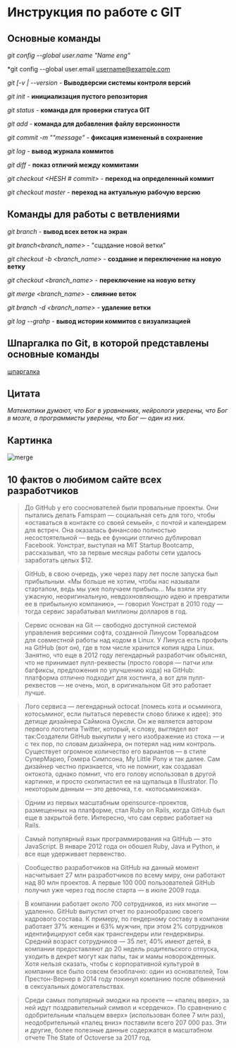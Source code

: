  # Инструкция по работе с GIT


## Основные команды

*git config --global user.name "Name eng"*

*git config --global user.email username@example.com

*git [-v | --version* - **Выводверсии системы контроля версий**

*git init* - **инициализация пустого репозитория**

*git status* - **команда для проверки статуса GIT**

*git add* - **команда для добавления файлу версионности**

*git commit -m ""message"* - **фиксация измененый в сохранение**

*git log* - **вывод журнала коммитов**

*git diff* - **показ отличий между коммитами**

*git checkout <HESH # commit>* - **переход на определенный коммит**

*git checkout master* - **переход на актуальную рабочую версию**



## Команды для работы с ветвлениями

*git branch* - **вывод всех веток на экран**

*git branch<branch_name>* - "сщздание новой ветки"

*git checkout -b <branch_name>* - **создание и переключение на новую ветку**

*git checkout <branch_name>* - **переключение на новую ветку**

*git merge <branch_name>* - **слияние веток**

*git branch -d <branch_name>* - **удаление ветки**

*git log --grahp* - **вывод истории коммитов с визуализацией**





##  Шпаргалка по Git, в которой представлены основные команды ##

[шпаргалка](https://proglib.io/p/git-cheatsheet)

## Цитата ##

*Математики думают, что Бог в уравнениях, нейрологи уверены, что Бог в мозге, а программисты уверены, что Бог — один из них.*


## Картинка ##
![merge](git_merge.gif)
## 10 фактов о любимом сайте всех разработчиков ##

 >До GitHub у его сооснователей были провальные проекты. Они пытались делать Famspam — социальная сеть для того, чтобы «оставаться в контакте со своей семьей», с почтой и календарем для встреч. Она оказалась финансово полностью несостоятельной — ведь ее функции отлично дублировал Facebook. Уонстрат, выступая на MIT Startup Bootcamp, рассказывал, что за первые месяцы работы сети удалось заработать целых $12.

>GitHub, в свою очередь, уже через пару лет после запуска был прибыльным. «Мы больше не хотим, чтобы нас называли стартапом, ведь мы уже получаем прибыль… Мы взяли эту ужасную, неоригинальную, невдохновляющую идею и превратили ее в прибыльную компанию», — говорил Уонстрат в 2010 году — тогда сервис зарабатывал миллионы долларов в год. 

>Сервис основан на Git — свободно доступной системой управления версиями софта, созданной Линусом Торвальдсом для совместной работы над кодом в Linux. У Линуса есть профиль на GitHub (вот он), где в том числе хранится копия ядра Linux. Занятно, что еще в 2012 году легендарный разработчик объяснял, что не принимает пулл-реквесты (просто говоря — патчи или багфиксы, предложения по улучшению кода) на GitHub: платформа отлично подходит для хостинга, а вот для пулл-реквестов — не очень, мол, в оригинальном Git это работает лучше. 

>Лого сервиса — легендарный octocat (помесь кота и осьминога, котосьминог, если пытаться перевести слово ближе к идее): это детище дизайнера Саймона Оуксли. Он же является автором первого логотипа Twitter, который, к слову, выглядел вот так:Создатели GitHub выкупили у него изображение из стока — и с тех пор, по словам дизайнера, он потерял над ним контроль. Существует огромное количество его вариантов — в стиле СуперМарио, Гомера Симпсона, My Little Pony и так далее. Сам дизайнер честно признается, что не помнит, как создавал октокота, однако помнит, что его голову использовал в другой картинке, и просто скопипастил ее на щупальца в Illustrator. По некоторым данным — это девочка, т.е. «котосьминожка». 

>Одним из первых масштабным opensource-проектов, размещенных на платформе, стал Ruby on Rails, когда GitHub был еще в закрытой бете. Интересно, что сам сервис работает на Rails. 

>Самый популярный язык программирования на GitHub — это JavaScript. В январе 2012 года он обошел Ruby, Java и Python, и все еще удерживает первенство.

>Сообщество разработчиков на GitHub на данный момент насчитывает 27 млн разработчиков по всему миру, они работают над 80 млн проектов. А первые 100 000 пользователей GitHub получил уже через год после старта — в июле 2009 года. 

>В компании работает около 700 сотрудников, из них многие — удаленно. GitHub выпустил отчет по разнообразию своего кадрового состава. К примеру, по гендерному составу в компании работает 37% женщин и 63% мужчин, при этом 2% сотрудников идентифицируют себя как трансгендеры или гендерквиры. Средний возраст сотрудников — 35 лет, 40% имеют детей, в компании предоставляют до 20 недель родительского отпуска, уходить в декрет могут как папы, так и мамы новорожденных. Хотя нельзя сказать, чтобы с корпоративной культурой в компании все было совсем безоблачно: один из основателей, Том Престон-Вернер в 2014 году покинул компанию после обвинений в сексуальных домогательствах. 

>Среди самых популярный эмоджи на проекте — «палец вверх», за ней идут поздравительный символ и «сердечко». По сравнению с одобрительным «пальцем вверх» (использован более 7 млн раз), неодобрительный «палец вниз» поставили всего 207 000 раз. Эти и другие, более полезные данные содержатся в масштабном отчете The State of Octoverse за 2017 год.  
